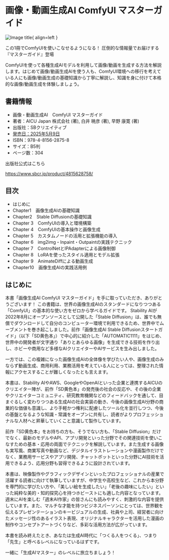 # 画像・動画生成AI ComfyUI マスターガイド


![Image title](https://m.media-amazon.com/images/I/61LX0KGtkCL._SY425_.jpg){ align=left }


この1冊でComfyUIを使いこなせるようになる！
圧倒的な情報量でお届けする『マスターガイド』登場

ComfyUIを使って各種生成AIモデルを利用して画像/動画を生成する方法を解説します。はじめて画像/動画生成AIを使う人も、ComfyUI環境への移行を考えている人にも画像/動画生成の基礎知識から丁寧に解説し、知識を身に付けて本格的な画像/動画生成を体験しましょう。

## 書籍情報

- 画像・動画生成AI　ComfyUI マスターガイド
- 著者：AICU Japan 株式会社 (著), 白井 暁彦 (著), 早野 康寛 (著)
- 出版社：SBクリエイティブ
- [発売日：2025年5月9日](https://j.aicu.ai/comfysb)
- ISBN：978-4-8156-2875-8
- サイズ：B5判
- ページ数：304

出版社公式はこちら

<https://www.sbcr.jp/product/4815628758/>


## 目次

- はじめに
- Chapter1　画像生成AIの基礎知識
- Chapter2　Stable Diffusionの基礎知識
- Chapter 3　ComfyUIの導入と環境構築
- Chapter 4　ComfyUIの基本操作と画像生成
- Chapter 5　カスタムノードの活用と拡張機能の導入
- Chapter 6　img2img・Inpaint・Outpaintの実践テクニック
- Chapter 7　ControlNetとIPAdapterによる画像制御
- Chapter 8　LoRAを使ったスタイル適用とモデル拡張
- Chapter 9　AnimateDiffによる動画生成
- Chapter10　画像生成AIの実践活用例

## はじめに

本書「画像生成AI ComfyUI マスターガイド」を手に取っていただき、ありがとうございます！
この書籍は、世界の画像生成AIのスタンダードになりつつある「ComfyUI」の基本的な使い方をゼロから学べるガイドです。
Stability AIが2022年8月にオープンソースとして公開した「Stable Diffusion」は、誰でも無償でダウンロードして自分のコンピューター環境で利用できるため、世界中でムーブメントを巻き起こしました。前作「画像生成AI Stable Diffusionスタートガイド」（以下「SD黄色本」）で中心的に紹介した「AUTOMATIC1111」をはじめ、世界中の開発者が文字通り「ありとあらゆる画像」を生成できる技術を作り出し、ホビーや商用など多様なAIクリエイターやAIサービスを生み出しました。

一方では、この複雑になった画像生成AIの全体像を学びたい人や、画像生成のみならず動画生成、商用利用、業務活用を考えている人にとっては、整理された情報にアクセスすることが難しくなったとも言えます。

本書は、Stability AIやAWS、GoogleやOpenAIといった企業と連携するAICUのクリエイター陣が、前作「SD黄色本」の発売後の社会の反応や、その後の企業やクリエイターコミュニティ、研究教育機関などのフィードバックを通して、目まぐるしく変わりつつある生成AIの社会実装の動き、今後の画像生成AI分野の商業的な価値も意識し、より手軽かつ権利に配慮したツール化を並行しつつ、今後の基盤となるような知識・常識をオープンに共有し、読者がよりプロフェッショナルな人材へと昇華していくこと意識して製作しています。

前作「SD黄色本」をお持ちの方も、そうでない方も、「Stable Diffusion」だけでなく、最新のモデルやAPI、アプリ開発といった分野でその関連技術を使いこなすための基本・応用の両面でテクニックを解説しています。また生成する画像も実写風、商業写真や動画など、デジタルイラストレーションや漫画製作だけでなく、業務用サービスやアプリ開発、チャットボットといった分野にAI技術を活用できるよう、応用分野も習得できるように設計されています。

本書は、映像製作やグラフィックデザインといったプロフェッショナルの産業で活躍する読者に向けて執筆していますが、中学生や高校生など、これから本分野を専門的に学びたい方や、「美しい絵を生成したい」「老後の趣味にしたい」といった純粋な美的・知的探究心を持つホビーストにも適した内容となっています。週末にAIを楽しむ「週末AI作家」の皆さんにも読みやすく、刺激的な内容を提供しています。また、マルチな才能を持つビジネスパーソンにとっては、世界観を伝えるプレゼンテーションのキービジュアルの生成、社員や上司、経営者に向けたメッセージ性のあるイラスト表現、オリジナルキャラクターを活用した漫画の制作やコンセプトアートづくりなど、多彩な活用方法が広がっています。

本書を読み終えたとき、あなたは生成AI時代に「つくる人をつくる」、つまり「先生」と呼べるレベルになっているはずです。

一緒に「生成AIマスター」のレベルに旅立ちましょう！
